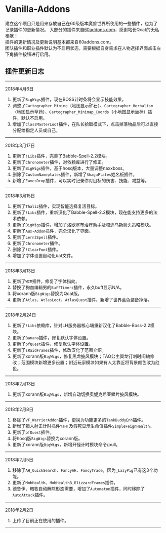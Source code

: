 # Vanilla-Addons
建立这个项目只是用来存放自己在60级版本魔兽世界所使用的一些插件，也为了记录插件的更新情况。 
大部分的插件来自[60addons.com](http://60addons.com/ "60addons.com")，感谢站长Qcat的无私奉献！  
插件的更新情况及更新说明基本都来自60addons.com。  
团队插件和职业插件默认为不启用状态，需要根据自身需求在人物选择界面点击左下角插件按钮进行启用。  
## 插件更新日志
***
2018年4月6日
1. 更新了`BigWigs`插件，现在BOSS计时条将会显示技能效果。
2. 调整了`Cartographer_Mining`（地图显示矿石）、`Cartographer_Herbalism`（地图显示草药）、`Cartographer_Minimap_Coords`（小地图显示坐标）插件，默认不启用。
3. 增加了`ClassMasterLoot`插件，在队长拾取模式下，点击掉落物品后可以直接分配给指定人员或自己。
***
2018年3月17日
1. 更新了`!Libs`插件，完善了Babble-Spell-2.2模块。
2. 更新了`Chronometer`插件，对依赖库进行了修正。
3. 更新了`BigWigs`插件，基于hosq版本，大量调整naxxboss。
4. 删除了`CustomNameplates`插件，新增了`ShaguPlates`姓名板插件。
5. 新增了`EavesDrop`插件，可以实时记录你对目标的伤害、技能、减益等。
***
2018年3月15日
1. 更新了`Thaliz`插件，实现智能选择复活目标。
2. 更新了`!Libs`插件，重新汉化了Babble-Spell-2.2模块，现在能支持更多的法术依赖。
3. 更新了`BigWigs`插件，增加了洛欧塞布治疗助手及塔迪乌斯箭头策略模块。
4. 更新了`Aux-Addon`插件，完全汉化了界面。
5. 更新了`Lern2Spell`插件。
6. 更新了`Chronometer`插件。
7. 删除了`!ClearFont`插件。
8. 增加了字体设置自动化bat文件。
***
2018年3月13日
1. 更新了`WIM`插件，修复了字体指向。
2. 替换了狗血编辑男的`BuffTimers`插件，永久buff显示N/A。
3. 将xorann版`BigWigs`替换为Qcat版。
4. 更新了`Atlas`、`AtlasLoot`、`AtlasQuest`插件，新增了世界蓝色装备掉落。
***
2018年2月24日
1. 更新了`!Libs`依赖库，针对LH服务器核心端重新汉化了Babble-Boss-2.2模块。
2. 更新了`Banana`插件，修复默认字体设置。
3. 更新了`pfQuest`插件，修复默认字体设置。
4. 更新了`sRaidFrames`插件，修改汉化了范围介绍。
5. 更新了xorann版`BigWigs`，修复黑龙披风模块；TAQ公主翼龙钉刺时间轴修改；范围模块新增更多设置；附近玩家模块如果有人太靠近将背景颜色改为红色。
***
2018年2月13日
1. 更新了xorann版`BigWigs`，新增自动切换奥妮克希亚鳞片披风模块。
***
2018年2月8日
1. 移除了`VF_WarriorAddon`插件，更换为功能更多的`TankBuddyEnh`插件。
2. 新增了猎人射击计时插件`YaHT`及假死显示生命值插件`SimpleFeignHealth`。
3. 更新了`pfQuest`插件。
4. 将hosq版`BigWigs`替换为xorann版。
5. 更新了xorann版`BigWigs`，新增开怪计时模块命令/pull。
***
2018年2月5日
1. 移除了`AH_QuickSearch`、`FancyAH`、`FancyTrade`，因为`_LazyPig`已有这3个功能。  
2. 更新了`MobHealth`、`MobHealth3_BlizzardFrames`插件。
3. 德鲁伊、暗牧自动解除形态需要，增加了`Automaton`插件，同时移除了`AutoAttack`插件。
***
2018年2月2日
1. 上传了目前正在使用的插件。
***